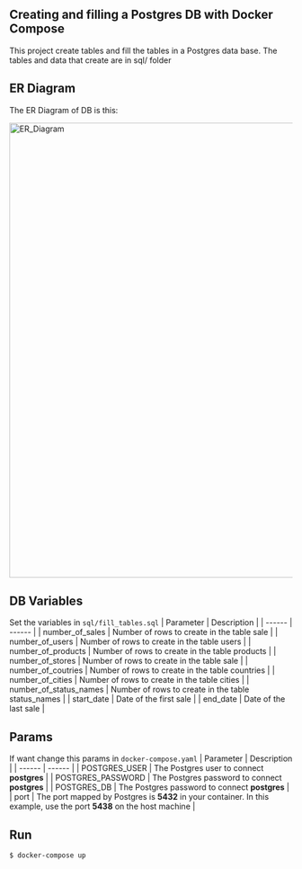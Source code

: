 ## Creating and filling a Postgres DB with Docker Compose

This project create tables and fill the tables in a Postgres data base. The tables and data that create are in sql/ folder
## ER Diagram
The ER Diagram of DB is this:

<img width="809" alt="ER_Diagram" src="https://user-images.githubusercontent.com/2475570/106355076-d4025700-62c3-11eb-90e6-41c3ee47c06b.png">

## DB Variables
Set the variables in `sql/fill_tables.sql`
| Parameter | Description |
| ------ | ------ |
| number_of_sales | Number of rows to create in the table sale |
| number_of_users | Number of rows to create in the table users |
| number_of_products | Number of rows to create in the table products |
| number_of_stores | Number of rows to create in the table sale |
| number_of_coutries | Number of rows to create in the table countries |
| number_of_cities | Number of rows to create in the table cities |
| number_of_status_names | Number of rows to create in the table status_names |
| start_date | Date of the first sale |
| end_date | Date of the last sale |

## Params
If want change this params in `docker-compose.yaml`
| Parameter | Description |
| ------ | ------ |
| POSTGRES_USER | The Postgres user to connect **postgres** |
| POSTGRES_PASSWORD | The Postgres password to connect **postgres** |
| POSTGRES_DB | The Postgres password to connect **postgres** |
| port | The port mapped by Postgres is **5432** in your container. In this example, use the port **5438** on the host machine |

## Run
```sh
$ docker-compose up
```

